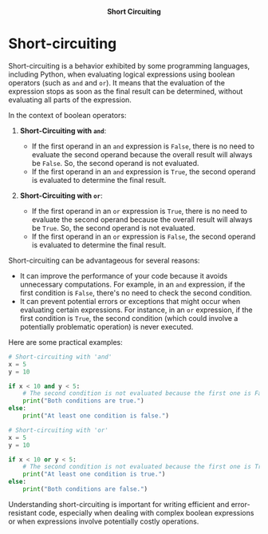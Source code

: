 **<div align="center" >Short Circuiting</div>**

# Short-circuiting

Short-circuiting is a behavior exhibited by some programming languages, including Python, when evaluating logical expressions using boolean operators (such as `and` and `or`). It means that the evaluation of the expression stops as soon as the final result can be determined, without evaluating all parts of the expression.

In the context of boolean operators:

1. **Short-Circuiting with `and`**:
   - If the first operand in an `and` expression is `False`, there is no need to evaluate the second operand because the overall result will always be `False`. So, the second operand is not evaluated.
   - If the first operand in an `and` expression is `True`, the second operand is evaluated to determine the final result.

2. **Short-Circuiting with `or`**:
   - If the first operand in an `or` expression is `True`, there is no need to evaluate the second operand because the overall result will always be `True`. So, the second operand is not evaluated.
   - If the first operand in an `or` expression is `False`, the second operand is evaluated to determine the final result.

Short-circuiting can be advantageous for several reasons:

- It can improve the performance of your code because it avoids unnecessary computations. For example, in an `and` expression, if the first condition is `False`, there's no need to check the second condition.
- It can prevent potential errors or exceptions that might occur when evaluating certain expressions. For instance, in an `or` expression, if the first condition is `True`, the second condition (which could involve a potentially problematic operation) is never executed.

Here are some practical examples:

```python
# Short-circuiting with 'and'
x = 5
y = 10

if x < 10 and y < 5:
    # The second condition is not evaluated because the first one is False.
    print("Both conditions are true.")
else:
    print("At least one condition is false.")

# Short-circuiting with 'or'
x = 5
y = 10

if x < 10 or y < 5:
    # The second condition is not evaluated because the first one is True.
    print("At least one condition is true.")
else:
    print("Both conditions are false.")
```

Understanding short-circuiting is important for writing efficient and error-resistant code, especially when dealing with complex boolean expressions or when expressions involve potentially costly operations.